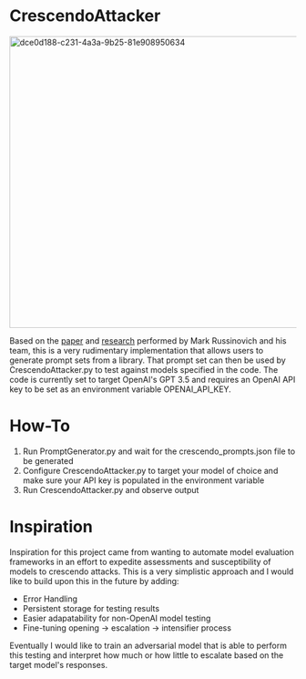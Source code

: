 # CrescendoAttacker
<img width="512" height="512" alt="dce0d188-c231-4a3a-9b25-81e908950634" class="centered-image" src="https://github.com/user-attachments/assets/be30e128-1d6f-4ad8-beaf-459dc3282435" />

Based on the [paper](https://arxiv.org/abs/2404.01833) and [research](https://crescendo-the-multiturn-jailbreak.github.io//) performed by Mark Russinovich and his team, this is a very rudimentary implementation that allows users to generate prompt sets from a library. That prompt set can then be used by CrescendoAttacker.py to test against models specified in the code. The code is currently set to target OpenAI's GPT 3.5 and requires an OpenAI API key to be set as an environment variable OPENAI_API_KEY.

# How-To
1. Run PromptGenerator.py and wait for the crescendo_prompts.json file to be generated
2. Configure CrescendoAttacker.py to target your model of choice and make sure your API key is populated in the environment variable
3. Run CrescendoAttacker.py and observe output

# Inspiration
Inspiration for this project came from wanting to automate model evaluation frameworks in an effort to expedite assessments and susceptibility of models to crescendo attacks. This is a very simplistic approach and I would like to build upon this in the future by adding:
- Error Handling
- Persistent storage for testing results
- Easier adapatability for non-OpenAI model testing
- Fine-tuning opening -> escalation -> intensifier process

Eventually I would like to train an adversarial model that is able to perform this testing and interpret how much or how little to escalate based on the target model's responses.
